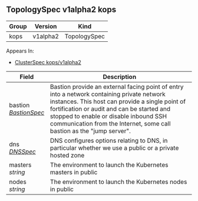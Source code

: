 ## TopologySpec v1alpha2 kops

Group        | Version     | Kind
------------ | ---------- | -----------
kops | v1alpha2 | TopologySpec





<aside class="notice">
Appears In:

<ul> 
<li><a href="#clusterspec-v1alpha2-kops">ClusterSpec kops/v1alpha2</a></li>
</ul></aside>

Field        | Description
------------ | -----------
bastion <br /> *[BastionSpec](#bastionspec-v1alpha2-kops)*    | Bastion provide an external facing point of entry into a network containing private network instances. This host can provide a single point of fortification or audit and can be started and stopped to enable or disable inbound SSH communication from the Internet, some call bastion as the "jump server".
dns <br /> *[DNSSpec](#dnsspec-v1alpha2-kops)*    | DNS configures options relating to DNS, in particular whether we use a public or a private hosted zone
masters <br /> *string*    | The environment to launch the Kubernetes masters in public|private
nodes <br /> *string*    | The environment to launch the Kubernetes nodes in public|private

